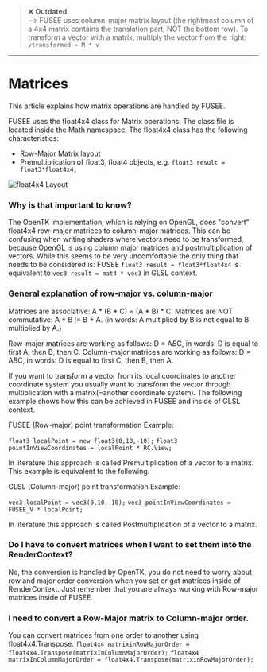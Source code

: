   > ❌ **Outdated**  
--> FUSEE uses column-major matrix layout (the rightmost column of a 4x4 matrix contains the translation part, NOT the bottom row). To transform a vector with a matrix, multiply the vector from the right: `vtransformed = M * v`

***

# Matrices

This article explains how matrix operations are handled by FUSEE. 

FUSEE uses the float4x4 class for Matrix operations. The class file is located inside the Math namespace.
The float4x4 class has the following characteristics:
*  Row-Major Matrix layout
*  Premultiplication of float3, float4 objects, e.g. `float3 result = float3*float4x4;`

![float4x4 Layout](https://raw.githubusercontent.com/wiki/FUSEEProjectTeam/Fusee/Images/Matrices/float4x4layout.png)

### Why is that important to know?
The OpenTK implementation, which is relying on OpenGL, does "convert" float4x4 row-major matrices to column-major matrices. This can be confusing when writing shaders where vectors need to be transformed, because OpenGL is using column major matrices and postmultiplication of vectors. While this seems to be very uncomfortable the only thing that needs to be considered is: 
FUSEE `float3 result = float3*float4x4` is equivalent to `vec3 result = mat4 * vec3` in GLSL context.

### General explanation of row-major vs. column-major
Matrices are associative: A * (B * C) = (A * B) * C. 
Matrices are NOT commutative: A * B != B * A. 
(in words: A multiplied by B is not equal to B multiplied by A.)

Row-major matrices are working as follows: D = A*B*C, in words: D is equal to first A, then B, then C.
Column-major matrices are working as follows: D = A*B*C, in words: D is equal to first C, then B, then A.

If you want to transform a vector from its local coordinates to another coordinate system you usually want to transform the vector through multiplication with a matrix(=another coordinate system). The following example shows how this can be achieved in FUSEE and inside of GLSL context.

FUSEE (Row-major) point transformation Example:

`float3 localPoint = new float3(0,10,-10);`
`float3 pointInViewCoordinates = localPoint * RC.View;`

In literature this approach is called Premultiplication of a vector to a matrix. 
This example is equivalent to the following. 

GLSL (Column-major) point transformation Example:

`vec3 localPoint = vec3(0,10,-10);`
`vec3 pointInViewCoordinates = FUSEE_V * localPoint;`

In literature this approach is called Postmultiplication of a vector to a matrix.

### Do I have to convert matrices when I want to set them into the RenderContext?
No, the conversion is handled by OpenTK, you do not need to worry about row and major order conversion when you set or get matrices inside of RenderContext. Just remember that you are always working with Row-major matrices inside of FUSEE.

### I need to convert a Row-Major matrix to Column-major order.
You can convert matrices from one order to another using float4x4.Transpose.
`float4x4 matrixinRowMajorOrder = float4x4.Transpose(matrixInColumnMajorOrder);`
`float4x4 matrixInColumnMajorOrder = float4x4.Transpose(matrixinRowMajorOrder);`

